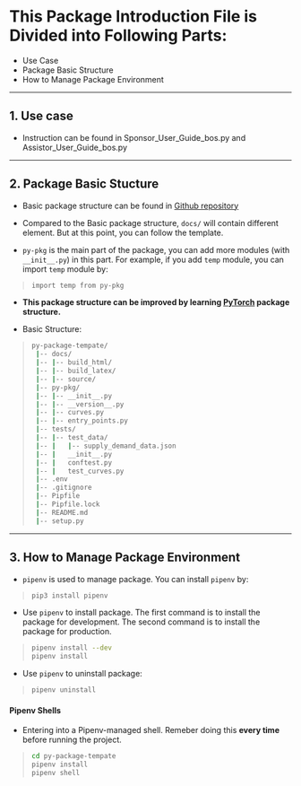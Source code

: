 # This Package Introduction File is Divided into Following Parts:

* Use Case 
* Package Basic Structure
* How to Manage Package Environment

-------------------------------------

## 1. Use case

- Instruction can be found in Sponsor_User_Guide_bos.py and Assistor_User_Guide_bos.py

-------------------------------------

## 2. Package Basic Stucture

- Basic package structure can be found in [Github repository](https://github.com/AlexIoannides/py-package-template)

- Compared to the Basic package structure, ``docs/`` will contain different element. But at this point, you can follow the template.

- ``py-pkg`` is the main part of the package, you can add more modules (with ``__init__.py``) in this part. For example, if you add ``temp`` module, you can import ``temp`` module by:

> ```bash
> import temp from py-pkg
> ```

- **This package structure can be improved by learning [PyTorch](https://github.com/pytorch/pytorch) package structure.**

- Basic Structure: 

> ```bash
> py-package-tempate/
>  |-- docs/
>  |-- |-- build_html/
>  |-- |-- build_latex/
>  |-- |-- source/
>  |-- py-pkg/
>  |-- |-- __init__.py
>  |-- |-- __version__.py
>  |-- |-- curves.py
>  |-- |-- entry_points.py
>  |-- tests/
>  |-- |-- test_data/
>  |-- |   |-- supply_demand_data.json
>  |-- |   __init__.py
>  |-- |   conftest.py
>  |-- |   test_curves.py
>  |-- .env
>  |-- .gitignore
>  |-- Pipfile
>  |-- Pipfile.lock
>  |-- README.md
>  |-- setup.py
> ```

---------------------------------------------

## 3. How to Manage Package Environment

- ``pipenv`` is used to manage package. You can install ``pipenv`` by:

> ```bash
> pip3 install pipenv
> ```

- Use ``pipenv`` to install package. The first command is to install the package for development. The second command is to install the package for production.

> ```bash
> pipenv install --dev
> pipenv install 
> ```

- Use ``pipenv`` to uninstall package:

> ```bash
> pipenv uninstall
> ```

#### Pipenv Shells

- Entering into a Pipenv-managed shell. Remeber doing this **every time** before running the project. 

> ```bash
> cd py-package-tempate
> pipenv install
> pipenv shell
> ```
